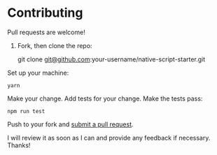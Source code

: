# Contributing

Pull requests are welcome!

1) Fork, then clone the repo:

    git clone git@github.com:your-username/native-script-starter.git

Set up your machine:

    yarn

Make your change. Add tests for your change. Make the tests pass:

    npm run test

Push to your fork and [submit a pull request][pr].

[pr]: https://github.com/sturdynut/native-script-starter/compare/

I will review it as soon as I can and provide any feedback if necessary.  Thanks!
